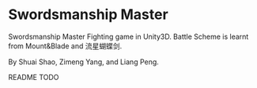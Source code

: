 # Swordsmanship Master

Swordsmanship Master Fighting game in Unity3D. Battle Scheme is learnt from Mount&Blade and 流星蝴蝶剑.

By Shuai Shao, Zimeng Yang, and Liang Peng. 

README TODO